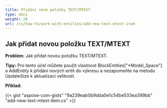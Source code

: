 ```yaml
---
title: Přidání nové položky TEXT/MTEXT
type: docs
weight: 20
url: /cs/how-to/work-with-entities/add-new-text-mtext-item
---
```


## **Jak přidat novou položku TEXT/MTEXT**

**Problém:** Jak přidat novou položku TEXT/MTEXT.

**Tipy:** Pro tento účel můžete použít vlastnost BlockEntities["*Model_Space"] a AddEntity k přidání nových entit do výkresu a nezapomeňte na metodu UpdateSize k aktualizaci velikostí.

**Příklad:**

{{< gist "aspose-com-gists" "9a239eab0b9dda0e1c54be533ea399bb" "add-new-text-mtext-item.cs" >}}
